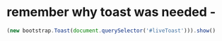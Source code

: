 # remember why toast was needed -

~~~js
(new bootstrap.Toast(document.querySelector('#liveToast'))).show()
~~~

